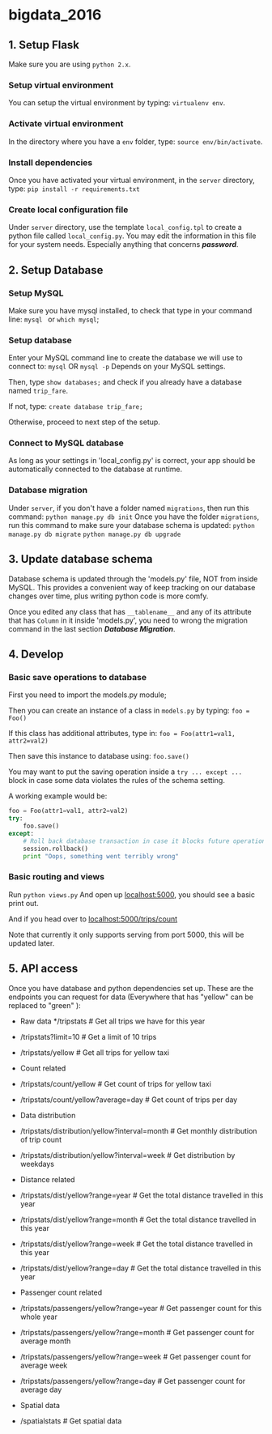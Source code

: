 # bigdata_2016
## 1. Setup Flask
Make sure you are using `python 2.x`.

### Setup virtual environment
You can setup the virtual environment by typing: `virtualenv env`.

### Activate virtual environment
In the directory where you have a `env` folder, type:
`source env/bin/activate`.

### Install dependencies
Once you have activated your virtual environment, in the `server` directory, type:
`pip install -r requirements.txt`

### Create local configuration file
Under `server` directory, use the template `local_config.tpl` to create a python file called `local_config.py`. You may edit the information in this file for your system needs. Especially anything that concerns ***password***.


## 2. Setup Database
### Setup MySQL
Make sure you have mysql installed, to check that type in your command line: `mysql ` or `which mysql`;

### Setup database
Enter your MySQL command line to create the database we will use to connect to:
`mysql`
OR
`mysql -p`
Depends on your MySQL settings.

Then, type `show databases;` and check if you already have a database named `trip_fare`.

If not, type:
`create database trip_fare;`

Otherwise, proceed to next step of the setup.

### Connect to MySQL database
As long as your settings in 'local_config.py' is correct, your app should be automatically connected to the database at runtime.

### Database migration
Under `server`, if you don't have a folder named `migrations`, then run this command:
`python manage.py db init`
Once you have the folder `migrations`, run this command to make sure your database schema is updated:
`python manage.py db migrate`
`python manage.py db upgrade`

## 3. Update database schema
Database schema is updated through the 'models.py' file, NOT from inside MySQL. This provides a convenient way of keep tracking on our database changes over time, plus writing python code is more comfy.

Once you edited any class that has `__tablename__` and any of its attribute that has `Column` in it inside 'models.py', you need to wrong the migration command in the last section ***Database Migration***.


## 4. Develop
### Basic save operations to database
First you need to import the models.py module;

Then you can create an instance of a class in `models.py` by typing:
`foo = Foo()`

If this class has additional attributes, type in:
`foo = Foo(attr1=val1, attr2=val2)`

Then save this instance to database using:
`foo.save()`

You may want to put the saving operation inside a `try ... except ... ` block in case some data violates the rules of the schema setting.

A working example would be:
```python
foo = Foo(attr1=val1, attr2=val2)
try:
    foo.save()
except:
    # Roll back database transaction in case it blocks future operations
    session.rollback()
    print "Oops, something went terribly wrong"
```


### Basic routing and views
Run
`python views.py`
And open up [localhost:5000](localhost:5000), you should see a basic print out.

And if you head over to [localhost:5000/trips/count](localhost:5000/trips/count)

Note that currently it only supports serving from port 5000, this will be updated later.

## 5. API access
Once you have database and python dependencies set up. These are the endpoints you can request for data (Everywhere that has "yellow" can be replaced to "green" ):
 * Raw data
  */tripstats                          # Get all trips we have for this year
  * /tripstats?limit=10                # Get a limit of 10 trips
  * /tripstats/yellow                  # Get all trips for yellow taxi

 * Count related
  * /tripstats/count/yellow            # Get count of trips for yellow taxi
  * /tripstats/count/yellow?average=day # Get count of trips per day

 * Data distribution
  * /tripstats/distribution/yellow?interval=month # Get monthly distribution of trip count
  * /tripstats/distribution/yellow?interval=week # Get distribution by weekdays

 * Distance related
  * /tripstats/dist/yellow?range=year   # Get the total distance travelled in this year
  * /tripstats/dist/yellow?range=month   # Get the total distance travelled in this year
  * /tripstats/dist/yellow?range=week   # Get the total distance travelled in this year
  * /tripstats/dist/yellow?range=day   # Get the total distance travelled in this year

 * Passenger count related
  * /tripstats/passengers/yellow?range=year  # Get passenger count for this whole year
  * /tripstats/passengers/yellow?range=month # Get passenger count for average month
  * /tripstats/passengers/yellow?range=week # Get passenger count for average week
  * /tripstats/passengers/yellow?range=day   # Get passenger count for average day

 * Spatial data
  * /spatialstats                       # Get spatial data
